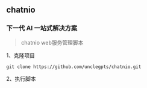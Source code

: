 ## chatnio
### 下一代 AI 一站式解决方案
> chatnio web服务管理脚本

1、克隆项目
```
git clone https://github.com/unclegpts/chatnio.git
```

2、执行脚本
```

```
